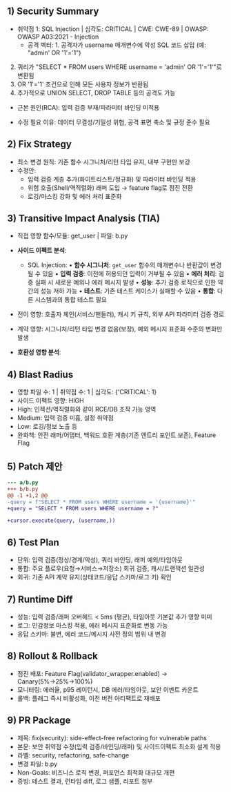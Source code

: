 ## 1) Security Summary

- 취약점 1: SQL Injection | 심각도: CRITICAL | CWE: CWE-89 | OWASP: OWASP A03:2021 - Injection
  - 공격 벡터: 1. 공격자가 username 매개변수에 악성 SQL 코드 삽입 (예: "admin' OR '1'='1")
2. 쿼리가 "SELECT * FROM users WHERE username = 'admin' OR '1'='1'"로 변환됨
3. OR '1'='1' 조건으로 인해 모든 사용자 정보가 반환됨
4. 추가적으로 UNION SELECT, DROP TABLE 등의 공격도 가능
  - 근본 원인(RCA): 입력 검증 부재/파라미터 바인딩 미적용

- 수정 필요 이유: 데이터 무결성/기밀성 위협, 공격 표면 축소 및 규정 준수 필요

## 2) Fix Strategy

- 최소 변경 원칙: 기존 함수 시그니처/리턴 타입 유지, 내부 구현만 보강
- 수정안:
  - 입력 검증 계층 추가(화이트리스트/정규화) 및 파라미터 바인딩 적용
  - 위험 호출(Shell/역직렬화) 래퍼 도입 → feature flag로 점진 전환
  - 로깅/마스킹 강화 및 에러 처리 표준화

## 3) Transitive Impact Analysis (TIA)

- 직접 영향 함수/모듈: get_user | 파일: b.py

- **사이드 이펙트 분석**:
  - SQL Injection:
    • **함수 시그니처**: `get_user` 함수의 매개변수나 반환값이 변경될 수 있음
    • **입력 검증**: 이전에 허용되던 입력이 거부될 수 있음
    • **에러 처리**: 검증 실패 시 새로운 예외나 에러 메시지 발생
    • **성능**: 추가 검증 로직으로 인한 약간의 성능 저하 가능
    • **테스트**: 기존 테스트 케이스가 실패할 수 있음
    • **통합**: 다른 시스템과의 통합 테스트 필요

- 전이 영향: 호출자 체인(서비스/핸들러), 캐시 키 규칙, 외부 API 파라미터 검증 경로
- 계약 영향: 시그니처/리턴 타입 변경 없음(보장), 예외 메시지 표준화 수준의 변화만 발생

- **호환성 영향 분석**:
## 4) Blast Radius

- 영향 파일 수: 1 | 취약점 수: 1 | 심각도: {'CRITICAL': 1}
- 사이드 이펙트 영향: HIGH
- High: 인젝션/역직렬화와 같이 RCE/DB 조작 가능 영역
- Medium: 입력 검증 미흡, 설정 취약점
- Low: 로깅/정보 노출 등
- 완화책: 안전 래퍼/어댑터, 백워드 호환 계층(기존 엔트리 포인트 보존), Feature Flag

## 5) Patch 제안

```diff
--- a/b.py
+++ b/b.py
@@ -1 +1,2 @@
-query = f"SELECT * FROM users WHERE username = '{username}'"
+query = "SELECT * FROM users WHERE username = ?"

+cursor.execute(query, (username,))
```

## 6) Test Plan

- 단위: 입력 검증(정상/경계/악성), 쿼리 바인딩, 래퍼 예외/타임아웃
- 통합: 주요 플로우(요청→서비스→저장소) 회귀 검증, 캐시/트랜잭션 일관성
- 회귀: 기존 API 계약 유지(상태코드/응답 스키마/로그 키) 확인

## 7) Runtime Diff

- 성능: 입력 검증/래퍼 오버헤드 < 5ms (평균), 타임아웃 기본값 추가 영향 미미
- 로그: 민감정보 마스킹 적용, 에러 메시지 표준화로 변동 가능
- 응답 스키마: 불변, 에러 코드/메시지 사전 정의 범위 내 변경

## 8) Rollout & Rollback

- 점진 배포: Feature Flag(validator_wrapper.enabled) → Canary(5%→25%→100%)
- 모니터링: 에러율, p95 레이턴시, DB 에러/타임아웃, 보안 이벤트 카운트
- 롤백: 플래그 즉시 비활성화, 이전 버전 아티팩트로 재배포

## 9) PR Package

- 제목: fix(security): side-effect-free refactoring for vulnerable paths
- 본문: 보안 취약점 수정(입력 검증/바인딩/래퍼) 및 사이드이펙트 최소화 설계 적용
- 라벨: security, refactoring, safe-change
- 변경 파일: b.py
- Non-Goals: 비즈니스 로직 변경, 퍼포먼스 최적화 대규모 개편
- 증빙: 테스트 결과, 런타임 diff, 로그 샘플, 리포트 첨부
